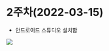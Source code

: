 # 2주차(2022-03-15)
- 안드로이드 스튜디오 설치함
<img width="" height="" src="C:\Users\cutep\OneDrive\사진\2st.png">

